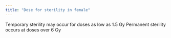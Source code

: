 ```yaml
---
title: "Dose for sterility in female"
---
```

Temporary sterility may occur for doses as low as 1.5 Gy
Permanent sterility occurs at doses over 6 Gy

